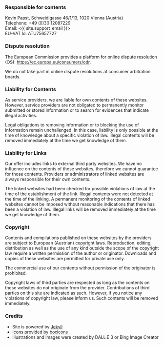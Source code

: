 ### Responsible for contents

Kevin Papst, Schweidlgasse 46/1/13, 1020 Vienna (Austria)  
Telephone: +49 (0)30 12087229  
Email: <{{ site.support_email }}>  
EU-VAT Id: ATU75657727

### Dispute resolution
The European Commission provides a platform for online dispute resolution (OS): <a href="https://ec.europa.eu/consumers/odr" target="_blank">https://ec.europa.eu/consumers/odr</a>.

We do not take part in online dispute resolutions at consumer arbitration boards.

### Liability for Contents 
As service providers, we are liable for own contents of these websites. However, service providers are not obligated to permanently monitor submitted or stored information or to search for evidences that indicate illegal activities.

Legal obligations to removing information or to blocking the use of information remain unchallenged. In this case, liability is only possible at the time of knowledge about a specific violation of law. Illegal contents will be removed immediately at the time we get knowledge of them. 

### Liability for Links 
Our offer includes links to external third party websites. We have no influence on the contents of those websites, therefore we cannot guarantee for those contents. Providers or administrators of linked websites are always responsible for their own contents.

The linked websites had been checked for possible violations of law at the time of the establishment of the link. Illegal contents were not detected at the time of the linking. A permanent monitoring of the contents of linked websites cannot be imposed without reasonable indications that there has been a violation of law. Illegal links will be removed immediately at the time we get knowledge of them. 

### Copyright
Contents and compilations published on these websites by the providers are subject to European (Austrian) copyright laws. Reproduction, editing, distribution as well as the use of any kind outside the scope of the copyright law require a written permission of the author or originator. Downloads and copies of these websites are permitted for private use only.

The commercial use of our contents without permission of the originator is prohibited.

Copyright laws of third parties are respected as long as the contents on these websites do not originate from the provider. Contributions of third parties on this site are indicated as such. However, if you notice any violations of copyright law, please inform us. Such contents will be removed immediately.

### Credits

- Site is powered by [Jekyll](http://jekyllrb.com/)
- Icons provided by [boxicons](https://boxicons.com/)
- Illustrations and images were created by DALL·E 3 or Bing Image Creator

